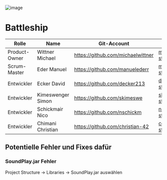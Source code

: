 ![image](https://user-images.githubusercontent.com/83589343/175273683-5c6cbbe8-ffd8-411f-a8ab-db370ccdd7e0.png)

# Battleship

| Rolle          | Name            | Git-Account                       | E-Mail                          |
|----------------|-----------------|-----------------------------------|---------------------------------|
| Product-Owner | Wittner Michael | https://github.com/michaelwittner | michael.wittner@htl-steyr.ac.at |
| Scrum-Master     | Eder Manuel     | https://github.com/manuelederr    | meder1@htl-steyr.ac.at          |
| Entwickler     | Ecker David     | https://github.com/decker213      | decker@htl-steyr.ac.at          |
| Entwickler     | Kimeswenger Simon     | https://github.com/skimeswe      | skimeswe@htl-steyr.ac.at          |
| Entwickler     | Schickmair Nico     | https://github.com/nschickm      | nschickm@htl-steyr.ac.at          |
| Entwickler     | Chimani Christian     | https://github.com/christian-42      | cchimani@htl-steyr.ac.at          |

## Potentielle Fehler und Fixes dafür

### SoundPlay.jar Fehler

Project Structure -> Libraries -> SoundPlay.jar auswählen

<p align="center">
  <img src="https://user-images.githubusercontent.com/83589343/175277016-6992edeb-0623-4084-a715-e359e57fad26.gif" alt=""/>
</p>  



